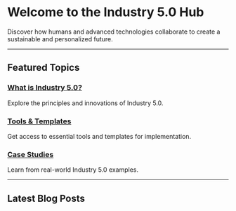 <!-- Industry 5.0 Hub Homepage -->

# Welcome to the Industry 5.0 Hub

Discover how humans and advanced technologies collaborate to create a sustainable and personalized future.

---

## Featured Topics

### [What is Industry 5.0?](/categories/what-is-industry5)
Explore the principles and innovations of Industry 5.0.

### [Tools & Templates](/resources/tools)
Get access to essential tools and templates for implementation.

### [Case Studies](/categories/case-studies)
Learn from real-world Industry 5.0 examples.

---

## Latest Blog Posts
<div id="latest-blogs"></div>

<script>
  if (typeof window !== 'undefined') {
    // Dynamically import all `.md` files from the `blog` folder
    const blogImports = import.meta.glob('/blog/*.md', { eager: true });

    const blogs = [];
    for (const path in blogImports) {
      const blog = blogImports[path];
      blogs.push({
        url: path.replace('.md', ''), // Remove `.md` for proper routing
        title: blog.title || path.split('/').pop().replace('.md', ''), // Use frontmatter title or filename
        date: blog.date || '1970-01-01', // Use frontmatter date or default to a very old date
      });
    }

    // Sort blogs by date (most recent first)
    blogs.sort((a, b) => new Date(b.date) - new Date(a.date));

    // Render the top 5 latest blogs dynamically
    const latestBlogsContainer = document.getElementById("latest-blogs");
    blogs.slice(0, 5).forEach(blog => {
      const blogItem = document.createElement("div");
      blogItem.innerHTML = `### [${blog.title}](${blog.url})`;
      blogItem.style.marginBottom = "12px"; // Add spacing between blog titles
      latestBlogsContainer.appendChild(blogItem);
    });
  }
</script>

